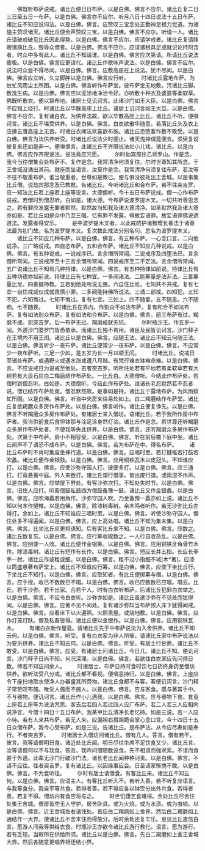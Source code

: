 <!-- { "loadSidebar": true } -->
　　佛既听布萨说戒。诸比丘便日日布萨。以是白佛。佛言不应尔。诸比丘复二日三日至五日一布萨。以是白佛。佛言亦不应尔。听月八日十四日说法十五日布萨。诸比丘不知应说何法。以是白佛。佛言。应赞叹三宝念处正勤神足根力觉道。为诸施主赞叹诸天。诸比丘便合声赞叹三宝。以是白佛。佛言不应尔。听请一人。诸比丘请破戒破见比丘因此得势。以是白佛。佛言不应尔。应请学戒者。诸比丘复请睐眼诸病比丘。毁辱众僧者。以是白佛。佛言不应尔。应请诸根具足成就记论持阿含者。时众中多有此人。诸比丘不知请谁。以是白佛。佛言应次第请。所请比丘说法疲极。以是白佛。佛言应更请代。诸比丘作歌咏声说法。以是白佛。佛言不应尔。说法时众会不得尽闻。以是白佛。佛言。应敷高座在上说法。犹不尽闻。以是白佛。佛言应立听。久立脚肿以是白佛。佛言应行听。
　　时诸比丘露地布萨。为蚊虻风雨尘土所困。以是白佛。佛言听作布萨堂。彼布萨堂无地敷。污诸比丘脚。数洗生病。以是白佛。佛言应以泥涂地净治令好。亦听敷十种衣及婆婆等柔软草。佛既听敷衣。便以锦布地。诸居士见讥诃言。此诸沙门如王大臣。以是白佛。佛言不应锦上经行。时诸比丘以华散高座上比丘。诸居士讥诃言如王大臣。以是白佛。佛言不应尔。复有诸白衣。为供养法故。欲以华散高座上比丘。诸比丘不听。便嗔诃言。诸比丘不堪受供养。以是白佛。佛言。白衣欲散华随意。若落比丘头及衣上应拂去落高座上无苦。时诸白衣闻法欢喜欲布施。诸比丘恐堕客作数不敢受。以是白佛。佛言为法供养听受。时诸比丘说法少时便止。诸天鬼神谓竟便去。须臾复说彼复来还如是非一。便嗔恨言。此诸比丘不齐限说法如小儿戏。诸比丘。以是白佛。佛言应作齐限说法。说法竟应咒愿。
　　尔时劫宾那住乙师罗山。作是念。我今当往僧集会处布萨不。复作是念。我常清净何须复往。尔时世尊知其所念。于王舍城没涌出其前。就座而坐语言。汝莫作是念。我常清净何须复往布萨。若汝等不往不敬重布萨。谁当敬重者。世尊如是教已。便与俱没彼处出王舍城。以是事集比丘僧。说劫宾那念及已教敕。告诸比丘。今听诸比丘和合布萨。若不往突吉罗。应一知法比丘若上座若上座等说言。大德僧听。今十五日布萨说戒。僧一心作布萨说戒。若僧时到僧忍听。白如是。诸大德。今布萨说波罗提木叉。一切共听善思念之。若有罪应发露无罪者默然。默然故当知我及诸大德清净。如圣默然我及诸大德亦如是。若比丘如是众中乃至三唱。忆有罪不发露。得故妄语罪。故妄语罪佛说遮道法。发露者得安乐。
　　是中波罗提木叉者。以此戒防护诸根增长善法于诸善法最为初门故。名为波罗提木叉。复次数此戒法分别名句。总名为波罗提木叉。
　　诸比丘不知应几种布萨。以是白佛。佛言。有五种布萨。一心念口言。二向他说净。三广略说戒。四自恣布萨。五和合布萨。诸比丘不知应几种说戒。以是白佛。佛言。有五种说戒。一说戒序已。言余僧所常闻。二说戒序及四堕法已。言余僧所常闻。三说戒序至十三言余僧所常闻。四说戒序至二不定法。言余僧所常闻。五广说诸比丘不知有几种持律。以是白佛。佛言。有五种持律如前说。持律比丘有五种功德亦如前说。持律比丘有七种宜。一多闻诸法。二能筹量是法非法。三善筹量比尼。四善摄师教。五若到他处所说无畏。六自住比尼。七知共不共戒。复有七宜一自住戒威仪成就畏慎小罪。二多闻能持佛所说法。三诵二部戒。四知犯。五知不犯。六知悔过。七知不悔过。复有七宜。三如上。四不随爱。五不随恚。六不随痴。七不随畏。
　　时诸比丘在界内。作别众不如法布萨。复有和合不如法布萨。复有如法别众布萨。复有如法和合布萨。以是白佛。佛言。前三布萨有过。羯磨不成。犯突吉罗。后一布萨无过。羯磨成就无犯。
　　尔时瓶沙王。作五岁一闰。外道沙门婆罗门皆悉依承。而诸比丘独不肯用。诸臣及民皆讥诃言。沙门释子在王境内不用王闰。诸比丘以是白佛。佛言。应随王法。诸比丘不知云何随王法。以是白佛。佛言听少一夜布萨。诸比丘便常少一夜布萨。以是白佛。佛言。不应常少一夜布萨听。三足一少如。是五岁为长一月以顺王闰。
　　时诸比丘。说戒日至诸处布萨。或遇野火或遇水涨或遭八月贼。有梵行难衣钵难命难。以是白佛。佛言。不应说戒日为说戒至他处。去者突吉罗。听所住处若有平地若有柔软草若有大树若有大盘石应白二羯磨结作布萨处。一比丘白。大德僧听。今结此作布萨处。若僧时到僧忍听。白如是。大德僧听。今结此作布萨处。谁诸长老忍默然若不忍者说。僧已结作布萨处竟。僧忍默然故。是事如是持。诸比丘于露地布萨。为风雨蚊虻所困。以是白佛。佛言。听当中央房来往易处如上。白二羯磨结作布萨堂。诸比丘复欲羯磨众多房作布萨处。以是白佛。佛言听作。诸比丘便复诤先。以是白佛。佛言不听羯磨众多房作布萨处。有诸居士来入僧坊。语诸比丘。若于我所作房中布萨者。我当供前食后食怛钵那与涂足涂身然灯油。诸比丘作是念。若世尊还听羯磨众多房作布萨处者。不使我等失此供养。以是白佛。佛言。还听羯磨众多房作布萨处。次第于中布萨。房小不相容受。以是白佛。佛言。听在前后檐下庭中坐。诸比丘闻声不了语恐不成布萨。以是白佛。佛言。若为布萨在中。得名布萨。
　　诸比丘布萨时不肯时集废坐禅行道。以是白佛。佛言。应唱时至。若打揵椎若打鼓若吹蠡。诸比丘便作金银鼓。以是白佛。佛言。应用铜铁瓦木以皮冠头。不知谁应打。以是白佛。佛言。应使沙弥守园人打。彼便多打。以是白佛。佛言。应三通打。打竟悬著中庭。外人来数打。诸比丘谓行僧事。皆出废行道。或雨湿不作声。以是白佛。佛言。应举屋下屏处。有客沙弥次打。不知处失时节。以是白佛。佛言。旧住人应打。听畜僧鼓私鼓四方僧鼓备豫一鼓。诸比丘又作金银蠡。以是白佛。佛言。应吹海蠡若用角作。沙弥守园人吹。乃至备豫一蠡亦如上说。诸比丘不知以何木作揵椎。以是白佛。佛言。除漆树毒树。余木鸣者听作。若无沙弥比丘亦得打。余如上。诸比丘不知谁应三唱时至。以是白佛。佛言。听使沙弥守园人。僧住处多不得遍闻。以是白佛。佛言。应上高处唱。诸比丘不知为集未集。以是白佛。佛言。比坐比丘应更相语知。后有客比丘来不知。以是白佛。佛言。应数之。诸比丘数复忘。以是白佛。佛言。应行筹收取数之。一人行自收杂乱。以是白佛。佛言。应别使一人收。诸比丘便作金银筹。以是白佛。佛言。应用铜铁牙角骨竹木作。除漆毒树。诸比丘有短作有长作。以是白佛。佛言。短应长并五指。长应长拳手一肘。诸比丘作或粗或细。以是白佛。佛言。粗不过小指细不减[木*著]。应漆以筒盛悬著布萨堂上。诸比丘不知谁应行筹。以是白佛。佛言。应使下坐比丘行。下坐比丘不知行。以是白佛。佛言。应取知者。有比丘便掷筹与僧。以是白佛。佛言。应手授。收已不数数已不唱。以是白佛。佛言。收已应数数已应唱。唱云。比丘。若干沙弥。若干出家。合若干人。时有白衣听布萨。后诸比丘犯罪白衣举之。以是白佛。佛言。不应令白衣听。沙弥亦如是。诸比丘虽遣沙弥在不见处而犹得闻。以是白佛。佛言。应著不见不闻处。复有诸沙弥知当布萨预入床下犹得闻戒。以是白佛。佛言。应看床下以火遍照。火照熏屋。或烧地敷。以是白佛。佛言。应作灯笼灯趺。僧及私畜皆得。诸比丘便以金银作。以是白佛。佛言。应用铜铁瓦木。
　　有诸白衣新作屋竟。请诸比丘先于中布萨说法为入舍供养。诸比丘不知云何。以是白佛。佛言。听受。复有白衣家为非人所恼。请诸比丘家中布萨说法以为安乐供养。诸比丘不知云何。以是白佛。佛言。听受。有居士行甘蔗。诸比丘不敢受。以是白佛。佛言。应受。有诸居士问诸比丘。今日几。诸比丘不知。便讥诃言。沙门释子日尚不知。何况深理。以是白佛。佛言。若欲往白衣家应先问师日数。师若不知应问余人。
　　时诸居士。布萨日持时食时饮七日药终身药至僧坊供养。欲听法受八分戒。诸比丘都不看视。便嗔恚持归。以是白佛。佛言。上座应令下座扫地取水使净人办器盛其所赍物。诸比丘食都不与客。客便讥诃言。沙门释子常赞叹布施。唯受人施而不施人。以是白佛。佛言。应与客食。既与著其手中。不与器物。便讥诃言。诸比丘作小儿遇我。以是白佛。佛言。应与器物下食。食竟上座若上座等为说法咒愿。客去后若四人若过四人应广布萨。若二人若三人应相向说净言。今僧十四日十五日布萨。我某甲比丘清净长老忆持。如是三说。若一人应小待。若有人来共布萨。若无人来。应偏袒右肩胡跪合掌心念口言。今十四日十五日众僧布萨。我今心受布萨。如是三说。告诸比丘。是布萨法。从今应尽寿如是奉行。不者突吉罗。
　　时诸居士入僧坊问诸比丘。僧有几人。答言。僧有若干。彼言。我等请僧明日食。诸近处比丘闻。明日尽往坐席不足饮食又少。诸比丘言。汝等请僧何以不与我食。答言。我昨问僧随数设食。先不相请而强求索。不请而食甚于外道。此辈无沙门行破沙门法。诸长老比丘闻种种诃责。以是白佛。佛言。不请不应往。往者突吉罗。复有诸比丘。以因缘事应会。日至请家惭愧不敢。以是白佛。佛言。不为食听往。
　　尔时有居士请僧食。有客比丘来。诸比丘不知云何。以是白佛。佛言。应语主人。有客比丘听入不。若听入善。若不听复应语言。与我等食分。我自平等共食。若得者善。若不得应各以钵受分出外共食。若得者善。若复不得。僧坊内有食应将与之。
　　时世饥馑乞食难得。余处比丘尽舍住处集王舍城。僧房皆空无人守护。房舍卧具。或为火烧。或为水渍。或为虫啮。以是白佛。佛言。近王舍城左右诸住处。皆应白二羯磨如上舍界。然后白二羯磨如上通结作一大界。使诸比丘不舍本住而得施分。后时余处还复丰乐。思见比丘遣信白言。愿游人间我等供给衣食。时瓶沙王亦欲令诸比丘游行教化。语言。愿为游行。若有乏短。当敕所在供给所须。诸比丘以是白佛。佛言。先白二羯磨如上舍王舍城大界。然后各随意更唱界相还结小界。
